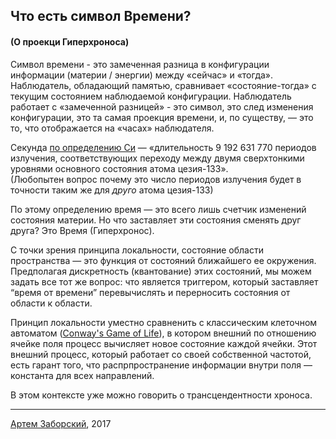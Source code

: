 ## Что есть символ Времени?
#### (О проекци Гиперхроноса)

Символ времени - это замеченная разница в конфигурации информации (материи / энергии) между «сейчас» и «тогда».
Наблюдатель, обладающий памятью, сравнивает «состояние-тогда» с текущим состоянием наблюдаемой конфигурации.
Наблюдатель работает с «замеченной разницей» - это символ, это след изменения конфигурации, это та самая проекция времени, и, по существу, — это то, что отображается на «часах» наблюдателя.

Секунда [по определению Си](https://en.wikipedia.org/wiki/Second)  —  «длительность 9 192 631 770 периодов излучения, соответствующих переходу между двумя сверхтонкими уровнями основного состояния атома цезия-133».  
(Любопытен вопрос почему это число периодов излучения будет в точности таким же для *друго* атома цезия-133)

По этому определению время — это всего лишь счетчик изменений состояния материи. Но что заставляет эти состояния  сменять друг друга? Это Время (Гиперхронос). 

С точки зрения принципа локальности, cостояние области пространства — это функция от состояний ближайшего ее окружения. Предполагая дискретность (квантование) этих состояний, мы можем задать все тот же вопрос:  что является триггером, который заставляет “время от времени” перевычислять и перерносить состояния от области к области.

Принцип локальности уместно сравненить с классическим клеточном автоматом ([Conway's Game of Life](https://en.wikipedia.org/wiki/Conway%27s_Game_of_Life)), в котором внешний по отношению ячейке поля процесс вычисляет новое состояние каждой ячейки. Этот внешний процесс, который работает со своей собственной частотой, есть гарант того, что распрпространение информации внутри поля — константа для всех направлений.

В этом контексте уже можно говорить о трансцендентности хроноса. 

  
___
[Артем Заборский](http://www.zaborskiy.org/), 2017
